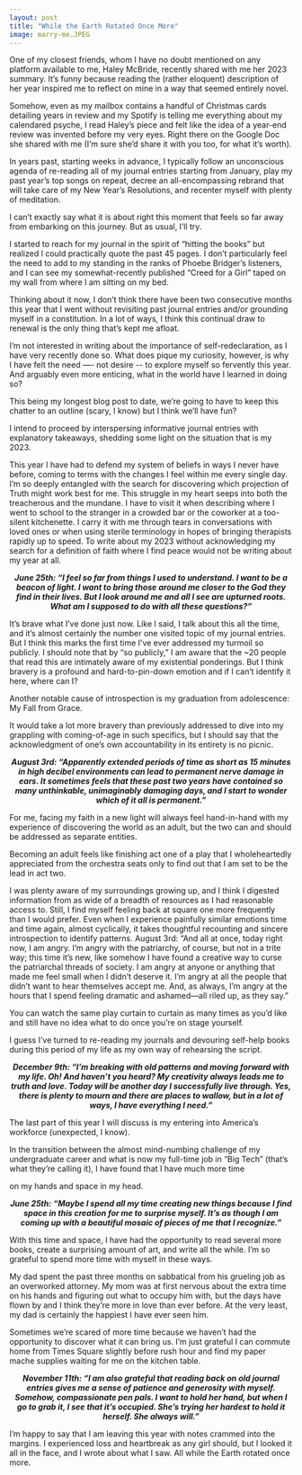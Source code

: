 ```yaml
---
layout: post
title: "While the Earth Rotated Once More"
image: marry-me.JPEG
---
```


One of my closest friends, whom I have no doubt mentioned on any platform available to me, Haley McBride, recently shared with me her 2023 summary. It’s funny because reading the (rather eloquent) description of her year inspired me to reflect on mine in a way that seemed entirely novel. 

Somehow, even as my mailbox contains a handful of Christmas cards detailing years in review and my Spotify is telling me everything about my calendared psyche, I read Haley’s piece and felt like the idea of a year-end review was invented before my very eyes. Right there on the Google Doc she shared with me (I’m sure she’d share it with you too, for what it’s worth).

In years past, starting weeks in advance, I typically follow an unconscious agenda of re-reading all of my journal entries starting from January, play my past year’s top songs on repeat, decree an all-encompassing rebrand that will take care of my New Year’s Resolutions, and recenter myself with plenty of meditation.

I can’t exactly say what it is about right this moment that feels so far away from embarking on this journey. But as usual, I’ll try.

I started to reach for my journal in the spirit of “hitting the books” but realized I could practically quote the past 45 pages. I don’t particularly feel the need to add to my standing in the ranks of Phoebe Bridger’s listeners, and I can see my somewhat-recently published “Creed for a Girl” taped on my wall from where I am sitting on my bed.

Thinking about it now, I don’t think there have been two consecutive months this year that I went without revisiting past journal entries and/or grounding myself in a constitution. In a lot of ways, I think this continual draw to renewal is the only thing that’s kept me afloat.

I’m not interested in writing about the importance of self-redeclaration, as I have very recently done so. What does pique my curiosity, however, is why I have felt the need —- not desire -- to explore myself so fervently this year. And arguably even more enticing, what in the world have I learned in doing so?

This being my longest blog post to date, we’re going to have to keep this chatter to an outline (scary, I know) but I think we’ll have fun?

I intend to proceed by interspersing informative journal entries with explanatory takeaways, shedding some light on the situation that is my 2023.

This year I have had to defend my system of beliefs in ways I never have before, coming to terms with the changes I feel within me every single day. I’m so deeply entangled with the search for discovering which projection of Truth might work best for me. This struggle in my heart seeps into both the treacherous and the mundane. I have to visit it when describing where I went to school to the stranger in a crowded bar or the coworker at a too-silent kitchenette. I carry it with me through tears in conversations with loved ones or when using sterile terminology in hopes of bringing therapists rapidly up to speed. To write about my 2023 without acknowledging my search for a definition of faith where I find peace would not be writing about my year at all.

***<p style="text-align: center;">June 25th: “I feel so far from things I used to understand. I want to be a beacon of light. I want to bring those around me closer to the God they find in their lives. But I look around me and all I see are upturned roots. What am I supposed to do with all these questions?”</p>***

It’s brave what I’ve done just now. Like I said, I talk about this all the time, and it’s almost certainly the number one visited topic of my journal entries. But I think this marks the first time I’ve ever addressed my turmoil so publicly. I should note that by “so publicly,” I am aware that the ~20 people that read this are intimately aware of my existential ponderings. But I think bravery is a profound and hard-to-pin-down emotion and if I can’t identify it here, where can I?

Another notable cause of introspection is my graduation from adolescence: My Fall from Grace.

It would take a lot more bravery than previously addressed to dive into my grappling with coming-of-age in such specifics, but I should say that the acknowledgment of one’s own accountability in its entirety is no picnic.

***<p style="text-align: center;">August 3rd: “Apparently extended periods of time as short as 15 minutes in high decibel environments can lead to permanent nerve damage in ears. It sometimes feels that these past two years have contained so many unthinkable, unimaginably damaging days, and I start to wonder which of it all is permanent.”</p>***

For me, facing my faith in a new light will always feel hand-in-hand with my experience of discovering the world as an adult, but the two can and should be addressed as separate entities.

Becoming an adult feels like finishing act one of a play that I wholeheartedly appreciated from the orchestra seats only to find out that I am set to be the lead in act two.

I was plenty aware of my surroundings growing up, and I think I digested information from as wide of a breadth of resources as I had reasonable access to. Still, I find myself feeling back at square one more frequently than I would prefer. Even when I experience painfully similar emotions time and time again, almost cyclically, it takes thoughtful recounting and sincere introspection to identify patterns. August 3rd: “And all at once, today right now, I am angry. I’m angry with the patriarchy, of course, but not in a trite way; this time it’s new, like somehow I have found a creative way to curse the patriarchal threads of society. I am angry at anyone or anything that made me feel small when I didn’t deserve it. I’m angry at all the people that didn’t want to hear themselves accept me. And, as always, I’m angry at the hours that I spend feeling dramatic and ashamed—all riled up, as they say.”

You can watch the same play curtain to curtain as many times as you’d like and still have no idea what to do once you’re on stage yourself.

I guess I’ve turned to re-reading my journals and devouring self-help books during this period of my life as my own way of rehearsing the script.

***<p style="text-align: center;">December 9th: “I’m breaking with old patterns and moving forward with my life. Oh! And haven’t you heard? My creativity always leads me to truth and love. Today will be another day I successfully live through. Yes, there is plenty to mourn and there are places to wallow, but in a lot of ways, I have everything I need.”</p>***

The last part of this year I will discuss is my entering into America’s workforce (unexpected, I know).

In the transition between the almost mind-numbing challenge of my undergraduate career and what is now my full-time job in “Big Tech” (that’s what they’re calling it), I have found that I have much more time

 on my hands and space in my head.

***<p style="text-align: center;">June 25th: “Maybe I spend all my time creating new things because I find space in this creation for me to surprise myself. It’s as though I am coming up with a beautiful mosaic of pieces of me that I recognize.”</p>***

With this time and space, I have had the opportunity to read several more books, create a surprising amount of art, and write all the while. I’m so grateful to spend more time with myself in these ways.

My dad spent the past three months on sabbatical from his grueling job as an overworked attorney. My mom was at first nervous about the extra time on his hands and figuring out what to occupy him with, but the days have flown by and I think they’re more in love than ever before. At the very least, my dad is certainly the happiest I have ever seen him.

Sometimes we’re scared of more time because we haven’t had the opportunity to discover what it can bring us. I’m just grateful I can commute home from Times Square slightly before rush hour and find my paper mache supplies waiting for me on the kitchen table.

***<p style="text-align: center;">November 11th: “I am also grateful that reading back on old journal entries gives me a sense of patience and generosity with myself. Somehow, compassionate pen pals. I want to hold her hand, but when I go to grab it, I see that it’s occupied. She’s trying her hardest to hold it herself. She always will.”</p>***

I’m happy to say that I am leaving this year with notes crammed into the margins. I experienced loss and heartbreak as any girl should, but I looked it all in the face, and I wrote about what I saw. All while the Earth rotated once more.